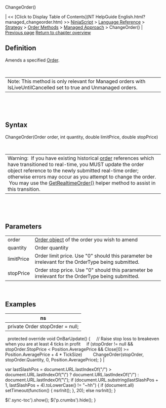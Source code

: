 ﻿










 


ChangeOrder()







| &lt;&lt; [Click to Display Table of Contents](NT HelpGuide English.html?managed_changeorder.htm) &gt;&gt;
 [NinjaScript](ninjascript.htm) &gt; [Language Reference](language_reference_wip.htm) &gt; [Strategy](strategy.htm) &gt; [Order Methods](order_methods.htm) &gt; [Managed Approach](managed_approach.htm) &gt;
ChangeOrder() | [Previous page](managed_cancelorder.htm)
[Return to chapter overview](managed_approach.htm)










Definition
----------


Amends a specified [Order](order.htm).


 




|  |
| --- |
| Note: This method is only relevant for Managed orders with IsLiveUntilCancelled set to true and Unmanaged orders. |



 


 


Syntax
------


ChangeOrder(Order order, int quantity, double limitPrice, double stopPrice)


 




|  |
| --- |
| Warning:  If you have existing historical [order](order.htm) references which have transitioned to real-time, you MUST update the order object reference to the newly submitted real-time order; otherwise errors may occur as you attempt to change the order.  You may use the [GetRealtimeOrder()](getrealtimeorder.htm) helper method to assist in this transition. |



 


 


Parameters
----------




|  |  |
| --- | --- |
| order | [Order object](order.htm) of the order you wish to amend |
| quantity | Order quantity |
| limitPrice | Order limit price. Use "0" should this parameter be irrelevant for the OrderType being submitted. |
| stopPrice | Order stop price. Use "0" should this parameter be irrelevant for the OrderType being submitted. |



 



Examples
--------




| ns |
| --- |
| private Order stopOrder = null;
 
protected override void OnBarUpdate()
{
     // Raise stop loss to breakeven when you are at least 4 ticks in profit
     if (stopOrder != null &amp;&amp; stopOrder.StopPrice &lt; Position.AveragePrice &amp;&amp; Close[0] &gt;= Position.AveragePrice + 4 * TickSize)
         ChangeOrder(stopOrder, stopOrder.Quantity, 0, Position.AveragePrice);
} |






 
 var lastSlashPos = document.URL.lastIndexOf("/") &gt; document.URL.lastIndexOf("\\") ? document.URL.lastIndexOf("/") : document.URL.lastIndexOf("\\");
 if (document.URL.substring(lastSlashPos + 1, lastSlashPos + 4).toLowerCase() != "~hh") {
 if (document.all) setTimeout(function() {
 nsrInit();
 }, 20);
 else nsrInit();
 }
 
 
 $('.sync-toc').show();
 $('p.crumbs').hide();
 }
 
 
 



